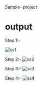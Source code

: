 Sample- project

# output

Step 1:-

![ss1](https://user-images.githubusercontent.com/74850322/233867234-098691ab-edcd-4349-89f5-cf97708c073e.png)

Step 2:-
![ss2](https://user-images.githubusercontent.com/74850322/233867364-7eb04106-c41e-4745-825a-3952287f179c.png)

Step 3:-
![ss3](https://user-images.githubusercontent.com/74850322/233867374-090dd252-c993-4e56-aa12-0fa23287cd0e.png)

Step 4:-
![ss4](https://user-images.githubusercontent.com/74850322/233867375-693b2715-c789-4499-ba9d-3a9fa90cccb7.png)
